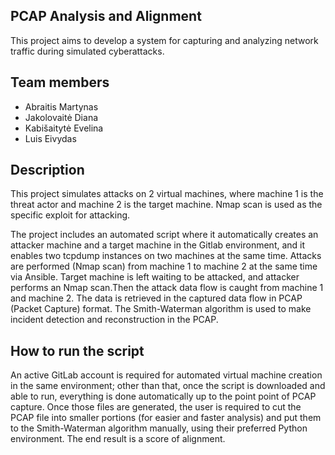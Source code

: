 ## PCAP Analysis and Alignment

This project aims to develop a system for capturing and analyzing network traffic during simulated cyberattacks.

## Team members

- Abraitis Martynas
- Jakolovaitė Diana 
- Kabišaitytė Evelina
- Luis Eivydas

## Description

This project simulates attacks on 2 virtual machines, where machine 1 is the threat actor and machine 2 is the target machine. Nmap scan is used as the specific exploit for attacking.

The project includes an automated script where it automatically creates an attacker machine and a target machine in the Gitlab environment, and it enables two tcpdump instances on two machines at the same time. Attacks are performed (Nmap scan) from machine 1 to machine 2 at the same time via Ansible. Target machine is left waiting to be attacked, and attacker performs an Nmap scan.Then the attack data flow is caught from machine 1 and machine 2. The data is retrieved in the captured data flow in PCAP (Packet Capture) format.
The Smith-Waterman algorithm is used to make incident detection and reconstruction in the PCAP. 

## How to run the script

An active GitLab account is required for automated virtual machine creation in the same environment; other than that, once the script is downloaded and able to run, everything is done automatically up to the point point of PCAP capture. Once those files are generated, the user is required to cut the PCAP file into smaller portions (for easier and faster analysis) and put them to the Smith-Waterman algorithm manually, using their preferred Python environment. The end result is a score of alignment. 
